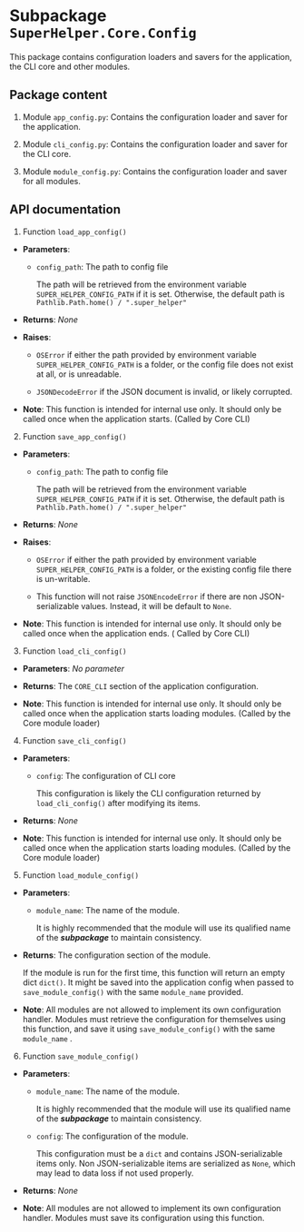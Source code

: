 # Subpackage `SuperHelper.Core.Config`

This package contains configuration loaders and savers for the application, the CLI core and other modules.

## Package content

1. Module `app_config.py`: Contains the configuration loader and saver for the application.

2. Module `cli_config.py`: Contains the configuration loader and saver for the CLI core.

3. Module `module_config.py`: Contains the configuration loader and saver for all modules.

## API documentation

1. Function `load_app_config()`

* **Parameters**:

  * `config_path`: The path to config file

    The path will be retrieved from the environment variable `SUPER_HELPER_CONFIG_PATH` if it is set. Otherwise, the
    default path is
    `Pathlib.Path.home() / ".super_helper"`

* **Returns**: *None*

* **Raises**:

  * `OSError` if either the path provided by environment variable `SUPER_HELPER_CONFIG_PATH` is a folder, or the config
    file does not exist at all, or is unreadable.

  * `JSONDecodeError` if the JSON document is invalid, or likely corrupted.

* **Note**: This function is intended for internal use only. It should only be called once when the application
  starts. (Called by Core CLI)


2. Function `save_app_config()`

* **Parameters**:

  * `config_path`: The path to config file

    The path will be retrieved from the environment variable `SUPER_HELPER_CONFIG_PATH` if it is set. Otherwise, the
    default path is
    `Pathlib.Path.home() / ".super_helper"`

* **Returns**: *None*

* **Raises**:

  * `OSError` if either the path provided by environment variable `SUPER_HELPER_CONFIG_PATH` is a folder, or the
    existing config file there is un-writable.

  * This function will not raise `JSONEncodeError` if there are non JSON-serializable values. Instead, it will be
    default to `None`.

* **Note**: This function is intended for internal use only. It should only be called once when the application ends. (
  Called by Core CLI)


3. Function `load_cli_config()`

* **Parameters**: *No parameter*

* **Returns**: The `CORE_CLI` section of the application configuration.

* **Note**: This function is intended for internal use only. It should only be called once when the application starts
  loading modules.
  (Called by the Core module loader)


4. Function `save_cli_config()`

* **Parameters**:

  * `config`: The configuration of CLI core

    This configuration is likely the CLI configuration returned by `load_cli_config()` after modifying its items.

* **Returns**: *None*

* **Note**: This function is intended for internal use only. It should only be called once when the application starts
  loading modules.
  (Called by the Core module loader)


5. Function `load_module_config()`

* **Parameters**:

  * `module_name`: The name of the module.

    It is highly recommended that the module will use its qualified name of the ***subpackage*** to maintain
    consistency.

* **Returns**: The configuration section of the module.

  If the module is run for the first time, this function will return an empty dict `dict()`. It might be saved into the
  application config when passed to `save_module_config()` with the same `module_name` provided.

* **Note**: All modules are not allowed to implement its own configuration handler. Modules must retrieve the
  configuration for themselves using this function, and save it using `save_module_config()` with the same `module_name`
  .


6. Function `save_module_config()`

* **Parameters**:

  * `module_name`: The name of the module.

    It is highly recommended that the module will use its qualified name of the ***subpackage*** to maintain
    consistency.

  * `config`: The configuration of the module.

    This configuration must be a `dict` and contains JSON-serializable items only. Non JSON-serializable items are
    serialized as `None`, which may lead to data loss if not used properly.

* **Returns**: *None*

* **Note**: All modules are not allowed to implement its own configuration handler. Modules must save its configuration
  using this function.
